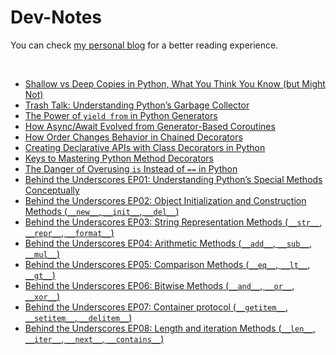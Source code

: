 # Dev-Notes
You can check [my personal blog](https://hevalhazalkurt.com/) for a better reading experience.

<br>


* [Shallow vs Deep Copies in Python, What You Think You Know (but Might Not)](notes/0001_Shallow_vs_Deep_Copies_in_Python_What_You_Think_You_Know_but_Might_Not.md)
* [Trash Talk: Understanding Python’s Garbage Collector](notes/0002_Trash_Talk_Understanding_Pythons_Garbage_Collector.md)
* [The Power of `yield from` in Python Generators](notes/0003_The_Power_of_yield_from_in_Python_Generators.md)
* [How Async/Await Evolved from Generator-Based Coroutines](notes/0004_How_Async_Await_Evolved_from_Generator_Based_Coroutines.md)
* [How Order Changes Behavior in Chained Decorators](notes/0005_How_Order_Changes_Behavior_in_Chained_Decorators.md)
* [Creating Declarative APIs with Class Decorators in Python](notes/0006_Creating_Declarative_APIs_with_Class_Decorators_in_Python.md)
* [Keys to Mastering Python Method Decorators](notes/0007_Keys_to_Mastering_Python_Method_Decorators.md)
* [The Danger of Overusing `is` Instead of `==` in Python](notes/0008_The_Danger_of_Overusing_is_Instead_of_==_in_Python.md)
* [Behind the Underscores EP01: Understanding Python’s Special Methods Conceptually](notes/0009_Behind_the_Underscores_EP01_Understanding_Pythons_Special_Methods_Conceptually.md)
* [Behind the Underscores EP02: Object Initialization and Construction Methods (`__new__`, `__init__`, `__del__`)](notes/0010_Behind_the_Underscores_EP02_Object_Initialization_and_Construction_Methods_new_init_del.md)
* [Behind the Underscores EP03: String Representation Methods (`__str__`, `__repr__`, `__format__`)](notes/0011_Behind_the_Underscores_EP03_String_Representation_Methods_str_repr_format.md)
* [Behind the Underscores EP04: Arithmetic Methods (`__add__`, `__sub__`, `__mul__`)](notes/0012_Behind_the_Underscores_EP04_Arithmetic_Methods_add_sub_mul.md)
* [Behind the Underscores EP05: Comparison Methods (`__eq__`, `__lt__`, `__gt__`)](notes/0013_Behind_the_Underscores_EP05_Comparison_Methods_eq_lt_gt.md)
* [Behind the Underscores EP06: Bitwise Methods (`__and__`, `__or__`, `__xor__`)](notes/0014_Behind_the_Underscores_EP06_Bitwise_Methods_and_or_xor.md)
* [Behind the Underscores EP07: Container protocol (`__getitem__`, `__setitem__`, `__delitem__`)](notes/0015_Behind_the_Underscores_EP07_Container_protocol_getitem_setitem_delitem.md)
* [Behind the Underscores EP08: Length and iteration Methods (`__len__`, `__iter__`, `__next__`, `__contains__`)](notes/0016_Behind_the_Underscores_EP08_Length_and_iteration_Methods_len_iter_next_contains.md)
